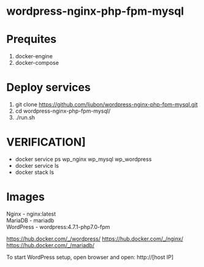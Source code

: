 # wordpress-nginx-php-fpm-mysql

# Prequites
1) docker-engine
2) docker-compose
  

# Deploy services 

1) git clone https://github.com/ljubon/wordpress-nginx-php-fpm-mysql.git 
2) cd wordpress-nginx-php-fpm-mysql/
2) ./run.sh


# VERIFICATION] 
  - docker service ps wp_nginx wp_mysql wp_wordpress
  - docker service ls
  - docker stack ls

# Images

Nginx - nginx:latest \
MariaDB - mariadb \
WordPress - wordpress:4.7.1-php7.0-fpm 

https://hub.docker.com/_/wordpress/
https://hub.docker.com/_/nginx/
https://hub.docker.com/_/mariadb/

To start WordPress setup, open browser and open: http://[host IP]
